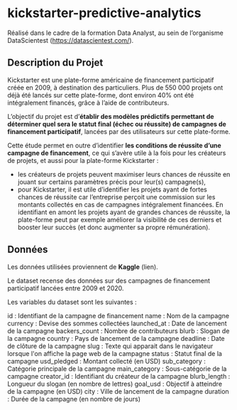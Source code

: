 # kickstarter-predictive-analytics

Réalisé dans le cadre de la formation Data Analyst, au sein de l’organisme DataScientest (https://datascientest.com/).

## Description du Projet

Kickstarter est une plate-forme américaine de financement participatif créée en 2009, à destination des particuliers. Plus de 550 000 projets ont déjà été lancés sur cette plate-forme, dont environ 40% ont été intégralement financés, grâce à l’aide de contributeurs.

L’objectif du projet est d’**établir des modèles prédictifs permettant de déterminer quel sera le statut final (échec ou réussite) de campagnes de financement participatif**, lancées par des utilisateurs sur cette plate-forme.

Cette étude permet en outre d’identifier **les conditions de réussite d’une campagne de financement**, ce qui s’avère utile à la fois pour les créateurs de projets, et aussi pour la plate-forme Kickstarter :
- les créateurs de projets peuvent maximiser leurs chances de réussite en jouant sur certains paramètres précis pour leur(s) campagne(s),
- pour Kickstarter, il est utile d’identifier les projets ayant de fortes chances de réussite car l’entreprise perçoit une commission sur les montants collectés en cas de campagnes intégralement financées. 
En identifiant en amont les projets ayant de grandes chances de réussite, la plate-forme peut par exemple améliorer la visibilité de ces derniers et booster leur succès (et donc augmenter sa propre rémunération).

## Données

Les données utilisées proviennent de **Kaggle** (lien).

Le dataset recense des données sur des campagnes de financement participatif lancées entre 2009 et 2020. 

Les variables du dataset sont les suivantes :

id : 			Identifiant de la campagne de financement
name :			Nom de la campagne
currency : 		Devise des sommes collectées 
launched_at : 		Date de lancement de la campagne
backers_count : 	Nombre de contributeurs
blurb : 			Slogan de la campagne
country :		Pays de lancement de la campagne
deadline : 		Date de clôture de la campagne
slug : 			Texte qui apparait dans le navigateur lorsque l'on affiche la page web de la campagne
status : 			Statut final de la campagne
usd_pledged : 		Montant collecté (en USD)
sub_category : 		Catégorie principale de la campagne
main_category : 	Sous-catégorie de la campagne
creator_id : 		Identifiant du créateur de la campagne
blurb_length : 		Longueur du slogan (en nombre de lettres)
goal_usd : 		Objectif à atteindre de la campagne (en USD)
city : 			Ville de lancement de la campagne
duration :		Durée de la campagne (en nombre de jours)
